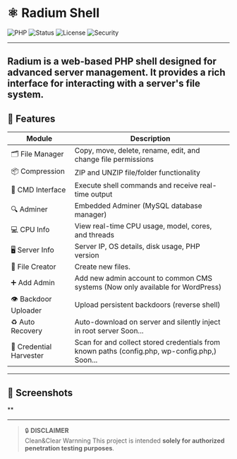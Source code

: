 # ⚛️ Radium Shell

![PHP](https://img.shields.io/badge/PHP-Enabled-blue.svg)
![Status](https://img.shields.io/badge/status-Active-brightgreen.svg)
![License](https://img.shields.io/badge/license-MIT-green.svg)
![Security](https://img.shields.io/badge/security-Ethical%20Use%20Only-critical)

---
**Radium** is a web-based PHP shell designed for advanced server management. It provides a rich interface for interacting with a server's file system.
---

## 🚀 Features

| Module             | Description                                                                 |
|--------------------|-----------------------------------------------------------------------------|
| 🗂️ File Manager     | Copy, move, delete, rename, edit, and change file permissions              |
| 📦 Compression      | ZIP and UNZIP file/folder functionality                                     |
| 🧠 CMD Interface     | Execute shell commands and receive real-time output                        |
| 🔍 Adminer          | Embedded Adminer (MySQL database manager)                      |
| 💻 CPU Info         | View real-time CPU usage, model, cores, and threads                         |
| 🖥 Server Info      | Server IP, OS details, disk usage, PHP version              |
| 📝 File Creator     | Create new files.                                                  |
| ➕ Add Admin        | Add new admin account to common CMS systems (Now only available for WordPress)      |
| 👁 Backdoor Uploader| Upload persistent backdoors (reverse shell)              |
| ♻️ Auto Recovery    | Auto-download on server and silently inject in root server              Soon...             |
| 🔐 Credential Harvester | Scan for and collect stored credentials from known paths (config.php, wp-config.php,) Soon... |

---

## 📸 Screenshots

**

---




> 🔒 **DISCLAIMER**  
Clean&Clear Warnning This project is intended **solely for authorized penetration testing purposes**.

